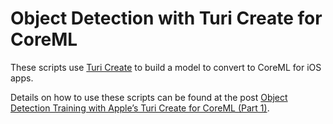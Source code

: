 # Object Detection with Turi Create for CoreML

These scripts use [Turi Create](https://github.com/apple/turicreate) to build a model to convert to CoreML for iOS apps.

Details on how to use these scripts can be found at the post [Object Detection Training with Apple’s Turi Create for CoreML (Part 1)](http://blog.ichibod.com/posts/2017/12/27/coreml-machine-learning-part-1/).
